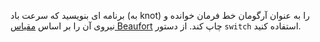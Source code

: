 برنامه ای بنویسید که سرعت باد (به knot) را به عنوان آرگومان خط فرمان خوانده و نیروی آن را بر اساس [مقیاس Beaufort](http://boating.ncf.ca/beaufort.html)  چاپ کند. از دستور ```switch``` استفاده کنید.
